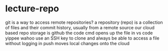 # lecture-repo
git is a way to access remote repositories?
a repository (repo) is a collection of files and their commit history, usually from a remote source
our cloud based repo storage is github
the code cmd opens up the file in vs code yippee wahoo
use an SSH key to clone and always be able to access a file without logging in
push moves local changes onto the cloud